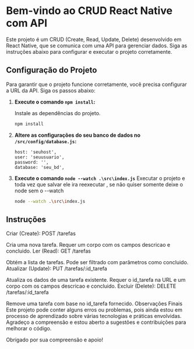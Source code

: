 # Bem-vindo ao CRUD React Native com API

Este projeto é um CRUD (Create, Read, Update, Delete) desenvolvido em React Native, que se comunica com uma API para gerenciar dados. Siga as instruções abaixo para configurar e executar o projeto corretamente.

## Configuração do Projeto

Para garantir que o projeto funcione corretamente, você precisa configurar a URL da API. Siga os passos abaixo:

1. **Execute o comando `npm install`:**

   Instale as dependências do projeto.

   ```bash
   npm install
   ```

2. **Altere as configurações do seu banco de dados no `/src/config/database.js`:**
    ```
    host: 'seuhost', 
    user: 'seuusuario', 
    password: '',
    database: 'seu_bd',
    
    ```

3. **Execute o comando `node --watch .\src\index.js`**
    Executar o projeto e toda vez que salvar ele ira reexecutar , se não quiser somente deixe o node sem o --watch

    ```bash
   node --watch .\src\index.js
   ```

## Instruções

Criar (Create): POST /tarefas

Cria uma nova tarefa.
Requer um corpo com os campos descricao e concluido.
Ler (Read): GET /tarefas

Obtém a lista de tarefas. Pode ser filtrado com parâmetros como concluido.
Atualizar (Update): PUT /tarefas/:id_tarefa

Atualiza os dados de uma tarefa existente.
Requer o id_tarefa na URL e um corpo com os campos descricao e concluido.
Excluir (Delete): DELETE /tarefas/:id_tarefa

Remove uma tarefa com base no id_tarefa fornecido.
Observações Finais
Este projeto pode conter alguns erros ou problemas, pois ainda estou em processo de aprendizado sobre várias tecnologias e práticas envolvidas. Agradeço a compreensão e estou aberto a sugestões e contribuições para melhorar o código.


Obrigado por sua compreensão e apoio!